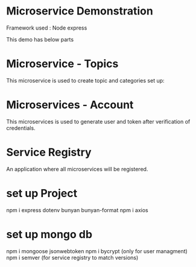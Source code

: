 # Microservice Demonstration

Framework used : Node express

This demo has below parts

# Microservice - Topics

This microservice is used to create topic and categories
set up:

# Microservices - Account

This microservices is used to generate user and token after verification of credentials.

# Service Registry

An application where all microservices will be registered.

# set up Project

npm i express dotenv bunyan bunyan-format
npm i axios

# set up mongo db

npm i mongoose jsonwebtoken
npm i bycrypt (only for user managment)
npm i semver (for service registry to match versions)
